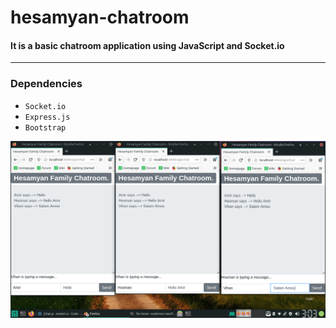 # hesamyan-chatroom

#### It is a basic chatroom application using JavaScript and Socket.io
-------------------------
### Dependencies
+ `Socket.io`
+ `Express.js`
+ `Bootstrap`

![conversaton](https://github.com/hooman734/hesamyan-chatroom/blob/master/screenshots/chat.png)
